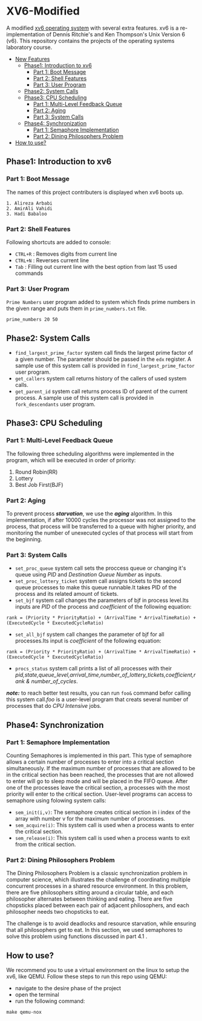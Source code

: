 # XV6-Modified
A modified [xv6 operating system](https://github.com/mit-pdos/xv6-public) with several extra features. xv6 is a re-implementation of Dennis Ritchie's and Ken Thompson's Unix Version 6 (v6). This repository contains the projects of the operating systems laboratory course.

- [New Features](#phase1-introduction-to-xv6)
    - [Phase1: Introduction to xv6](#phase1-introduction-to-xv6) 
        - [Part 1: Boot Message](#part-1-boot-message) 
        - [Part 2: Shell Features](#part-2-shell-features) 
        - [Part 3: User Program](#part-3-user-program)
    - [Phase2: System Calls](#phase2-system-calls)
    - [Phase3: CPU Scheduling](#phase3-cpu-scheduling)
        - [Part 1: Multi-Level Feedback Queue](#part-1-multi-level-feedback-queue)
        - [Part 2: Aging](#part-2-aging)
        - [Part 3: System Calls](#part-3-system-calls)
    - [Phase4: Synchronization](#phase4-synchronization)
        - [Part 1: Semaphore Implementation](#part-1-semaphore-implementation)
        - [Part 2: Dining Philosophers Problem](#part-2-dining-philosophers-problem)
- [How to use?](#how-to-use)



## Phase1: Introduction to xv6

### Part 1: Boot Message
The names of this project contributers is displayed when xv6 boots up.
```text
1. Alireza Arbabi
2. AmirAli Vahidi
3. Hadi Babaloo
```

### Part 2: Shell Features
Following shortcuts are added to console:
- `CTRL+R` : Removes digits from current line
- `CTRL+N` : Reverses current line
- `Tab`    : Filling out current line with the best option from last 15 used commands

### Part 3: User Program
`Prime Numbers` user program added to system which finds prime numbers in the given range and puts them in `prime_numbers.txt` file.

```text
prime_numbers 20 50
```


## Phase2: System Calls

- `find_largest_prime_factor` system call finds the largest prime factor of a given number. The parameter should be passed in the `edx` register. A sample use of this system call is provided in `find_largest_prime_factor` user program.
- `get_callers` system call returns history of the callers of used system calls.
- `get_parent_id` system call returns process ID of parent of the current process. A sample use of this system call is provided in `fork_descendants` user program.


## Phase3: CPU Scheduling

### Part 1: Multi-Level Feedback Queue
The following three scheduling algorithms were implemented in the program, which will be executed in order of priority:
1. Round Robin(RR)
2. Lottery
3. Best Job First(BJF)

### Part 2: Aging
To prevent process ***starvation***, we use the ***aging*** algorithm. In this implementation, if after 10000 cycles the processor was not assigned to the process, that process will be transferred to a queue with higher priority, and monitoring the number of unexecuted cycles of that process will start from the beginning.


### Part 3: System Calls
- `set_proc_queue` system call sets the proccess queue or changing it's queue using *PID* and *Destination Queue Number* as inputs.
- `set_proc_lottery_ticket` system call assigns tickets to the second queue processes to make this queue runnable.It takes PID of the process and its related amount of tickets.
- `set_bjf` system call changes the parameters of bjf in process level.Its inputs are *PID* of the process and *coefficient* of the following equation:
``` text
rank = (Priority * PriorityRatio) + (ArrivalTime * ArrivalTimeRatio) + (ExecutedCycle * ExecutedCycleRatio)
```
- `set_all_bjf` system call changes the parameter of bjf for all processes.Its input is *coefficient* of the following equation:
``` text
rank = (Priority * PriorityRatio) + (ArrivalTime * ArrivalTimeRatio) + (ExecutedCycle * ExecutedCycleRatio)
```
- `procs_status` system call prints a list of all processes with their *pid,state,queue_level,arrival_time,number_of_lottery_tickets,coefficient,rank & number_of_cycles*.

***note:*** to reach better test results, you can run `foo&` command befor calling this system call.*foo* is a user-level program that creats several number of processes that do *CPU Intensive* jobs.

## Phase4: Synchronization

### Part 1: Semaphore Implementation
Counting Semaphores is implemented in this part. This type of semaphore allows a certain number of processes to enter into a critical section simultaneously. If the maximum number of processes that are allowed to be in the critical section has been reached, the processes that are not allowed to enter will go to sleep mode and will be placed in the FIFO queue. After one of the processes leave the critical section, a processes with the most priority will enter to the critical section. 
User-level programs can access to semaphore using folowing system calls:
- `sem_init(i,v)`: The semaphore creates critical section in i index of the array with number v for the maximum number of processes.
- `sem_acquire(i)`: This system call is used when a process wants to enter the critical section.
- `sem_release(i)`: This system call is used when a process wants to exit from the critical section.

### Part 2: Dining Philosophers Problem
The Dining Philosophers Problem is a classic synchronization problem in computer science, which illustrates the challenge of coordinating multiple concurrent processes in a shared resource environment. In this problem, there are five philosophers sitting around a circular table, and each philosopher alternates between thinking and eating. There are five chopsticks placed between each pair of adjacent philosophers, and each philosopher needs two chopsticks to eat.

The challenge is to avoid deadlocks and resource starvation, while ensuring that all philosophers get to eat. In this section, we used semaphores to solve this problem using functions discussed in part 4.1 .

## How to use?
We recommend you to use a virtual environment on the linux to setup the xv6, like QEMU. Follow these steps to run this repo using QEMU:
- navigate to the desire phase of the project
- open the terminal
- run the following command:
```text
make qemu-nox
```

